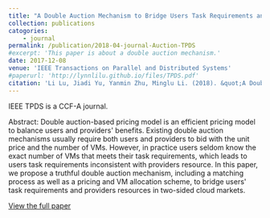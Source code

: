 ```yaml
---
title: "A Double Auction Mechanism to Bridge Users Task Requirements and Providers Resources in Two-Sided Cloud Markets"
collection: publications
catogories: 
    - journal
permalink: /publication/2018-04-journal-Auction-TPDS
#excerpt: 'This paper is about a double auction mechanism.'
date: 2017-12-08
venue: 'IEEE Transactions on Parallel and Distributed Systems'
#paperurl: 'http://lynnlilu.github.io/files/TPDS.pdf'
citation: 'Li Lu, Jiadi Yu, Yanmin Zhu, Minglu Li. (2018). &quot;A Double Auction Mechanism to Bridge Users Task Requirements and Providers Resources in Two-Sided Cloud Markets.&quot; <i>IEEE Transactions on Parallel and Distributed Systems</i>. 29(4). pp. 720-733. doi: 10.1109/TPDS.2017.2781236.'
---
```


IEEE TPDS is a CCF-A journal.

Abstract: Double auction-based pricing model is an efficient pricing model to balance users and providers' benefits. Existing double auction mechanisms usually require both users and providers to bid with the unit price and the number of VMs. However, in practice users seldom know the exact number of VMs that meets their task requirements, which leads to users task requirements inconsistent with providers resource. In this paper, we propose a truthful double auction mechanism, including a matching process as well as a pricing and VM allocation scheme, to bridge users' task requirements and providers resources in two-sided cloud markets. 

[View the full paper](http://lynnlilu.github.io/files/TPDS.pdf)

